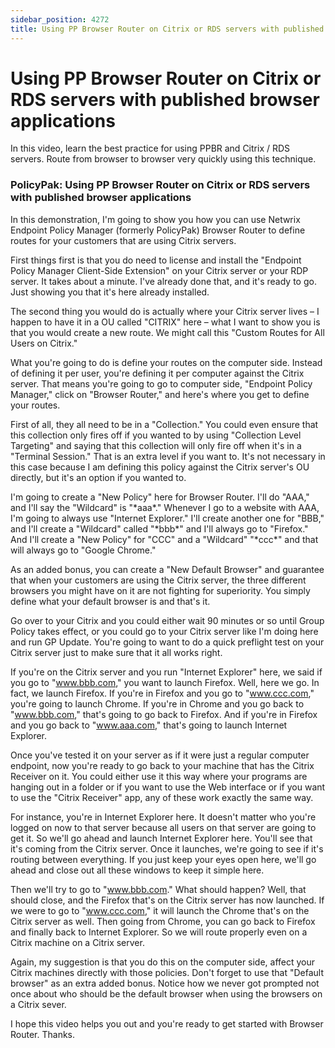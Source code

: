 ```yaml
---
sidebar_position: 4272
title: Using PP Browser Router on Citrix or RDS servers with published browser applications
---
```


# Using PP Browser Router on Citrix or RDS servers with published browser applications

In this video, learn the best practice for using PPBR and Citrix / RDS servers. Route from browser to browser very quickly using this technique.

### PolicyPak: Using PP Browser Router on Citrix or RDS servers with published browser applications

In this demonstration, I'm going to show you how you can use Netwrix Endpoint Policy Manager (formerly PolicyPak) Browser Router to define routes for your customers that are using Citrix servers.

First things first is that you do need to license and install the "Endpoint Policy Manager Client-Side Extension" on your Citrix server or your RDP server. It takes about a minute. I've already done that, and it's ready to go. Just showing you that it's here already installed.

The second thing you would do is actually where your Citrix server lives – I happen to have it in a OU called "CITRIX" here – what I want to show you is that you would create a new route. We might call this "Custom Routes for All Users on Citrix."

What you're going to do is define your routes on the computer side. Instead of defining it per user, you're defining it per computer against the Citrix server. That means you're going to go to computer side, "Endpoint Policy Manager," click on "Browser Router," and here's where you get to define your routes.

First of all, they all need to be in a "Collection." You could even ensure that this collection only fires off if you wanted to by using "Collection Level Targeting" and saying that this collection will only fire off when it's in a "Terminal Session." That is an extra level if you want to. It's not necessary in this case because I am defining this policy against the Citrix server's OU directly, but it's an option if you wanted to.

I'm going to create a "New Policy" here for Browser Router. I'll do "AAA," and I'll say the "Wildcard" is "\*aaa\*." Whenever I go to a website with AAA, I'm going to always use "Internet Explorer." I'll create another one for "BBB," and I'll create a "Wildcard" called "\*bbb\*" and I'll always go to "Firefox." And I'll create a "New Policy" for "CCC" and a "Wildcard" "\*ccc\*" and that will always go to "Google Chrome."

As an added bonus, you can create a "New Default Browser" and guarantee that when your customers are using the Citrix server, the three different browsers you might have on it are not fighting for superiority. You simply define what your default browser is and that's it.

Go over to your Citrix and you could either wait 90 minutes or so until Group Policy takes effect, or you could go to your Citrix server like I'm doing here and run GP Update. You're going to want to do a quick preflight test on your Citrix server just to make sure that it all works right.

If you're on the Citrix server and you run "Internet Explorer" here, we said if you go to "www.bbb.com," you want to launch Firefox. Well, here we go. In fact, we launch Firefox. If you're in Firefox and you go to "www.ccc.com," you're going to launch Chrome. If you're in Chrome and you go back to "www.bbb.com," that's going to go back to Firefox. And if you're in Firefox and you go back to "www.aaa.com," that's going to launch Internet Explorer.

Once you've tested it on your server as if it were just a regular computer endpoint, now you're ready to go back to your machine that has the Citrix Receiver on it. You could either use it this way where your programs are hanging out in a folder or if you want to use the Web interface or if you want to use the "Citrix Receiver" app, any of these work exactly the same way.

For instance, you're in Internet Explorer here. It doesn't matter who you're logged on now to that server because all users on that server are going to get it. So we'll go ahead and launch Internet Explorer here. You'll see that it's coming from the Citrix server. Once it launches, we're going to see if it's routing between everything. If you just keep your eyes open here, we'll go ahead and close out all these windows to keep it simple here.

Then we'll try to go to "www.bbb.com." What should happen? Well, that should close, and the Firefox that's on the Citrix server has now launched. If we were to go to "www.ccc.com," it will launch the Chrome that's on the Citrix server as well. Then going from Chrome, you can go back to Firefox and finally back to Internet Explorer. So we will route properly even on a Citrix machine on a Citrix server.

Again, my suggestion is that you do this on the computer side, affect your Citrix machines directly with those policies. Don't forget to use that "Default browser" as an extra added bonus. Notice how we never got prompted not once about who should be the default browser when using the browsers on a Citrix sever.

I hope this video helps you out and you're ready to get started with Browser Router. Thanks.